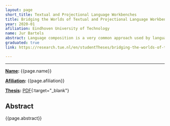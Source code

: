 ```yaml
---
layout: page
short_title: Textual and Projectional Language Workbenches
title: Bridging the Worlds of Textual and Projectional Language Workbenches
year: 2020-01
afiliation: Eindhoven University of Technology
name: Jur Bartels
abstract: Language composition is a very common approach used by language engineer used to combine features of two separate languages into one. In order to apply this approach however, the two languages need to exist within the same "world". We can not arbitrarily compose languages where one exists as a grammar in the textual language workbench (LWB), and one exists as a model in the projectional LWB. In this project we bridge the textual and projectional LWBs by creating a process for transforming textual grammars into projectional models. Language composition will then be possible by "importing" a textual language into the projectional LWB, and applying the composition with other projectional languages there. There are three defined sub-goals. First of all, we need to be able to map the structure of source textual grammar rules to equivalent projectional models. This step also includes the problem of how information is to be exchanged between the LWBs. Secondly, we want to improve the usability of the imported language within the projectional LWB. There are differences between the textual and projectional LWBs which make languages designed for one less usable in the other. To remedy this we apply several heuristics to the imported language within the projectional LWB, which improve the "default" usability. Finally, after the language has been imported into the projectional LWB, we also want to be able to import programs written for the textual source grammar as projectional models. This removes the need to recreate already written programs within the projectional LWB manually. In the end, we aim to create a tool which allows for the bridging of both LWBs with the least amount of manual effort required.
graduated: true
link: https://research.tue.nl/en/studentTheses/bridging-the-worlds-of-textual-and-projectional-language-workbenc

---
```


---
**[Name](#):** {{page.name}}

**[Afiliation](#):** {{page.afiliation}}

**[Thesis](#):** [PDF]({{page.link}}){:target="_blank"}

## Abstract

{{page.abstract}}